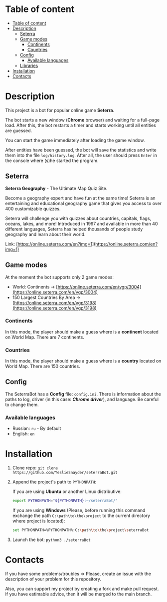 # Table of content

- [Table of content](#table-of-content)
- [Description](#description)
   - [Seterra](#seterra)
   - [Game modes](#game-modes)
      - [Continents](#continents)
      - [Countries](#countries)
   - [Config](#config)
      - [Available languages](#available-languages)
   - [Libraries](#libraries)
- [Installation](#installation)
- [Contacts](#contacts)

# Description

This project is a bot for popular online game **Seterra**.

The bot starts a new window (**Chrome** browser) and waiting for a full-page load. After this, the bot restarts a timer and starts working until all entities are guessed.

You can start the game immediately after loading the game window.

After entities have been guessed, the bot will save the statistics and write them into the file `log/history.log`. After all, the user should press `Enter` in the console where (s)he started the program.

## Seterra

**Seterra Geography** - The Ultimate Map Quiz Site.

Become a geography expert and have fun at the same time! Seterra is an entertaining and educational geography game that gives you access to over 400 customizable quizzes.

Seterra will challenge you with quizzes about countries, capitals, flags, oceans, lakes, and more! Introduced in 1997 and available in more than 40 different languages, Seterra has helped thousands of people study geography and learn about their world.

Link: [https://online.seterra.com/en?img=1](https://online.seterra.com/en?img=1)

## Game modes

At the moment the bot supports only 2 game modes:

- World: Continents → [https://online.seterra.com/en/vgp/3004](https://online.seterra.com/en/vgp/3004)
- 150 Largest Countries By Area → [https://online.seterra.com/en/vgp/3198](https://online.seterra.com/en/vgp/3198)

### Continents

In this mode, the player should make a guess where is a **continent** located on World Map. There are 7 continents.

### Countries

In this mode, the player should make a guess where is a **country** located on World Map. There are 150 countries.

## Config

The SeterraBot has a **Config** file: `config.ini`. There is information about the paths to log, driver (in this case: ***Chrome driver***), and language. Be careful to change them.

### Available languages

- Russian: `ru` - By default
- English: `en`

# Installation

1. Clone repo: `git clone https://github.com/YeslieSnayder/seterraBot.git`
2. Append the project's path to `PYTHONPATH`:

    If you are using **Ubuntu** or another Linux distributive:

    ```bash
    export PYTHONPATH="${PYTHONPATH}:~/seterraBot/"
    ```

    If you are using **Windows** (Please, before running this command exchange the path `C:\path\to\the\project` to the current directory where project is located):

    ```bash
    set PYTHONPATH=%PYTHONPATH%:C:\path\to\the\project\seterraBot
    ```

3. Launch the bot: `python3 ./seterraBot`

# Contacts

If you have some problems/troubles ⇒ Please, create an issue with the description of your problem for this repository.

Also, you can support my project by creating a fork and make pull request. If you have estimable advice, then it will be merged to the main branch.